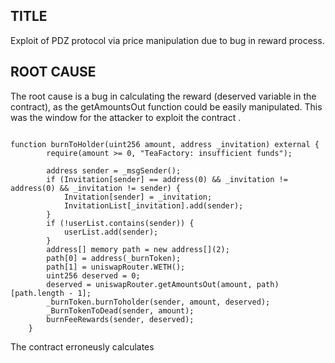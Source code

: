 ## TITLE
Exploit of PDZ protocol via price manipulation due to bug in reward process.

## ROOT CAUSE
The root cause is a bug in calculating the reward (deserved variable in the contract), as the getAmountsOut function could be easily manipulated. This was the window for the attacker to exploit the contract .

```solidity

function burnToHolder(uint256 amount, address _invitation) external {
        require(amount >= 0, "TeaFactory: insufficient funds");

        address sender = _msgSender();
        if (Invitation[sender] == address(0) && _invitation != address(0) && _invitation != sender) {
            Invitation[sender] = _invitation;
            InvitationList[_invitation].add(sender);
        }
        if (!userList.contains(sender)) {
            userList.add(sender);
        }
        address[] memory path = new address[](2);
        path[0] = address(_burnToken);
        path[1] = uniswapRouter.WETH();
        uint256 deserved = 0;
        deserved = uniswapRouter.getAmountsOut(amount, path)[path.length - 1];
        _burnToken.burnToholder(sender, amount, deserved);
        _BurnTokenToDead(sender, amount);
        burnFeeRewards(sender, deserved);
    }

```
The contract erroneusly calculates

